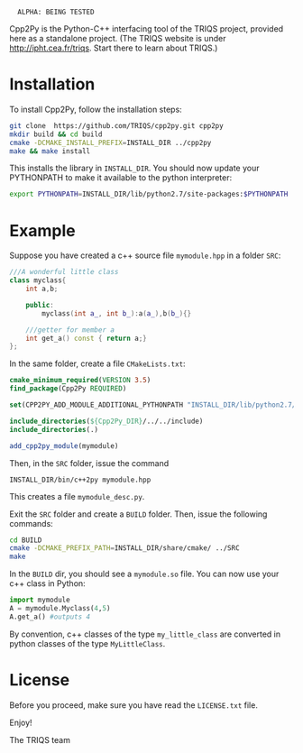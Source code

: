 
      ALPHA: BEING TESTED

Cpp2Py is the Python-C++ interfacing tool of the TRIQS project, provided here as a standalone project. (The TRIQS website is under http://ipht.cea.fr/triqs. Start there to learn about TRIQS.)

Installation
====================

To install Cpp2Py, follow the installation steps:

```bash
git clone  https://github.com/TRIQS/cpp2py.git cpp2py
mkdir build && cd build
cmake -DCMAKE_INSTALL_PREFIX=INSTALL_DIR ../cpp2py
make && make install
```

This installs the library in `INSTALL_DIR`. You should now update your PYTHONPATH to make it available to the python interpreter:

```bash
export PYTHONPATH=INSTALL_DIR/lib/python2.7/site-packages:$PYTHONPATH
```



Example
================

Suppose you have created a c++ source file `mymodule.hpp` in a folder `SRC`:

```c++
///A wonderful little class
class myclass{
	int a,b;

	public:
		myclass(int a_, int b_):a(a_),b(b_){}

	///getter for member a
	int get_a() const { return a;} 
};
```

In the same folder, create a file `CMakeLists.txt`:

```cmake
cmake_minimum_required(VERSION 3.5)
find_package(Cpp2Py REQUIRED)

set(CPP2PY_ADD_MODULE_ADDITIONAL_PYTHONPATH "INSTALL_DIR/lib/python2.7/site-packages/")

include_directories(${Cpp2Py_DIR}/../../include)
include_directories(.)

add_cpp2py_module(mymodule)
```

Then, in the `SRC` folder, issue the command

```
INSTALL_DIR/bin/c++2py mymodule.hpp 
```

This creates a file `mymodule_desc.py`.

Exit the `SRC` folder and create a `BUILD` folder. Then, issue the following commands:

```bash
cd BUILD
cmake -DCMAKE_PREFIX_PATH=INSTALL_DIR/share/cmake/ ../SRC
make 
```

In the `BUILD` dir, you should see a `mymodule.so` file. You can now use your c++ class in Python:

```python
import mymodule
A = mymodule.Myclass(4,5)
A.get_a() #outputs 4
```

By convention, c++ classes of the type `my_little_class` are converted in python classes of the type `MyLittleClass`.

License
===============

Before you proceed, make sure you have read the `LICENSE.txt` file.

Enjoy!

The TRIQS team
